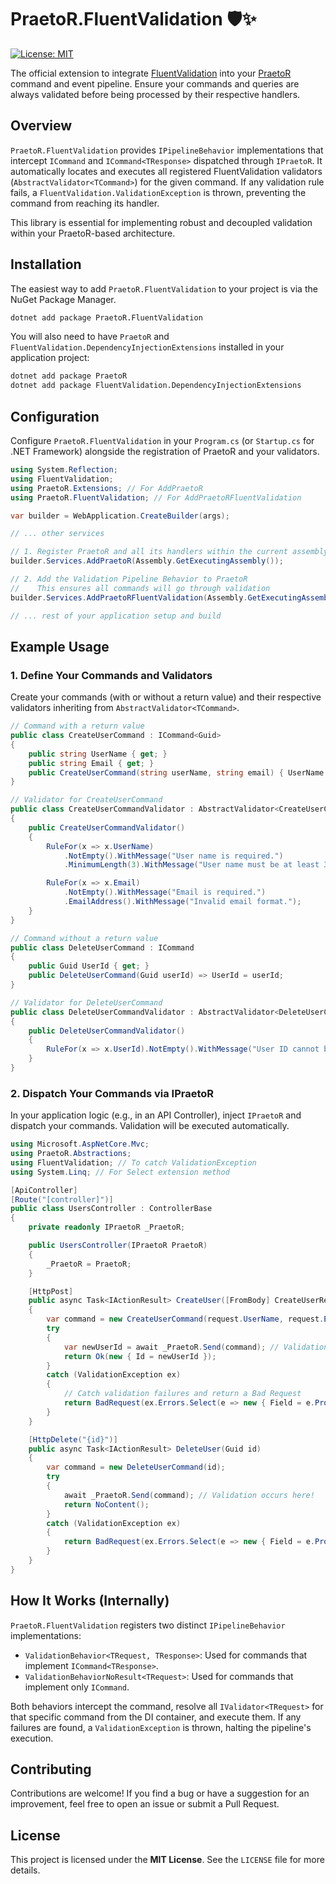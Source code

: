 ﻿# PraetoR.FluentValidation 🛡️✨

[![License: MIT](https://img.shields.io/badge/License-MIT-yellow.svg)](https://opensource.org/licenses/MIT)

The official extension to integrate [FluentValidation](https://docs.fluentvalidation.net/en/latest/) into your [PraetoR](https://github.com/YOUR-GITHUB-USERNAME/YOUR-REPOSITORY) command and event pipeline. Ensure your commands and queries are always validated before being processed by their respective handlers.

## Overview

`PraetoR.FluentValidation` provides `IPipelineBehavior` implementations that intercept `ICommand` and `ICommand<TResponse>` dispatched through `IPraetoR`. It automatically locates and executes all registered FluentValidation validators (`AbstractValidator<TCommand>`) for the given command. If any validation rule fails, a `FluentValidation.ValidationException` is thrown, preventing the command from reaching its handler.

This library is essential for implementing robust and decoupled validation within your PraetoR-based architecture.

## Installation

The easiest way to add `PraetoR.FluentValidation` to your project is via the NuGet Package Manager.

```bash
dotnet add package PraetoR.FluentValidation
```

You will also need to have `PraetoR` and `FluentValidation.DependencyInjectionExtensions` installed in your application project:

```bash
dotnet add package PraetoR
dotnet add package FluentValidation.DependencyInjectionExtensions
```

## Configuration

Configure `PraetoR.FluentValidation` in your `Program.cs` (or `Startup.cs` for .NET Framework) alongside the registration of PraetoR and your validators.

```csharp
using System.Reflection;
using FluentValidation;
using PraetoR.Extensions; // For AddPraetoR
using PraetoR.FluentValidation; // For AddPraetoRFluentValidation

var builder = WebApplication.CreateBuilder(args);

// ... other services

// 1. Register PraetoR and all its handlers within the current assembly
builder.Services.AddPraetoR(Assembly.GetExecutingAssembly());

// 2. Add the Validation Pipeline Behavior to PraetoR
//    This ensures all commands will go through validation
builder.Services.AddPraetoRFluentValidation(Assembly.GetExecutingAssembly());

// ... rest of your application setup and build
```

## Example Usage

### 1. Define Your Commands and Validators

Create your commands (with or without a return value) and their respective validators inheriting from `AbstractValidator<TCommand>`.

```csharp
// Command with a return value
public class CreateUserCommand : ICommand<Guid>
{
    public string UserName { get; }
    public string Email { get; }
    public CreateUserCommand(string userName, string email) { UserName = userName; Email = email; }
}

// Validator for CreateUserCommand
public class CreateUserCommandValidator : AbstractValidator<CreateUserCommand>
{
    public CreateUserCommandValidator()
    {
        RuleFor(x => x.UserName)
            .NotEmpty().WithMessage("User name is required.")
            .MinimumLength(3).WithMessage("User name must be at least 3 characters long.");

        RuleFor(x => x.Email)
            .NotEmpty().WithMessage("Email is required.")
            .EmailAddress().WithMessage("Invalid email format.");
    }
}

// Command without a return value
public class DeleteUserCommand : ICommand
{
    public Guid UserId { get; }
    public DeleteUserCommand(Guid userId) => UserId = userId;
}

// Validator for DeleteUserCommand
public class DeleteUserCommandValidator : AbstractValidator<DeleteUserCommand>
{
    public DeleteUserCommandValidator()
    {
        RuleFor(x => x.UserId).NotEmpty().WithMessage("User ID cannot be empty.");
    }
}
```

### 2. Dispatch Your Commands via IPraetoR

In your application logic (e.g., in an API Controller), inject `IPraetoR` and dispatch your commands. Validation will be executed automatically.

```csharp
using Microsoft.AspNetCore.Mvc;
using PraetoR.Abstractions;
using FluentValidation; // To catch ValidationException
using System.Linq; // For Select extension method

[ApiController]
[Route("[controller]")]
public class UsersController : ControllerBase
{
    private readonly IPraetoR _PraetoR;

    public UsersController(IPraetoR PraetoR)
    {
        _PraetoR = PraetoR;
    }

    [HttpPost]
    public async Task<IActionResult> CreateUser([FromBody] CreateUserRequest request)
    {
        var command = new CreateUserCommand(request.UserName, request.Email);
        try
        {
            var newUserId = await _PraetoR.Send(command); // Validation occurs here!
            return Ok(new { Id = newUserId });
        }
        catch (ValidationException ex)
        {
            // Catch validation failures and return a Bad Request
            return BadRequest(ex.Errors.Select(e => new { Field = e.PropertyName, Message = e.ErrorMessage }));
        }
    }

    [HttpDelete("{id}")]
    public async Task<IActionResult> DeleteUser(Guid id)
    {
        var command = new DeleteUserCommand(id);
        try
        {
            await _PraetoR.Send(command); // Validation occurs here!
            return NoContent();
        }
        catch (ValidationException ex)
        {
            return BadRequest(ex.Errors.Select(e => new { Field = e.PropertyName, Message = e.ErrorMessage }));
        }
    }
}
```

## How It Works (Internally)

`PraetoR.FluentValidation` registers two distinct `IPipelineBehavior` implementations:

* `ValidationBehavior<TRequest, TResponse>`: Used for commands that implement `ICommand<TResponse>`.
* `ValidationBehaviorNoResult<TRequest>`: Used for commands that implement only `ICommand`.

Both behaviors intercept the command, resolve all `IValidator<TRequest>` for that specific command from the DI container, and execute them. If any failures are found, a `ValidationException` is thrown, halting the pipeline's execution.

## Contributing

Contributions are welcome! If you find a bug or have a suggestion for an improvement, feel free to open an issue or submit a Pull Request.

## License

This project is licensed under the **MIT License**. See the `LICENSE` file for more details.